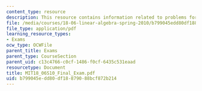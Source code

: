 ```yaml
---
content_type: resource
description: This resource contains information related to problems for final exam.
file: /media/courses/18-06-linear-algebra-spring-2010/b799045edd80df18879088bcf872b214_MIT18_06S10_Final_Exam.pdf
file_type: application/pdf
learning_resource_types:
- Exams
ocw_type: OCWFile
parent_title: Exams
parent_type: CourseSection
parent_uid: c13c4766-c0cf-1486-f0cf-6435c531eaad
resourcetype: Document
title: MIT18_06S10_Final_Exam.pdf
uid: b799045e-dd80-df18-8790-88bcf872b214
---
```

